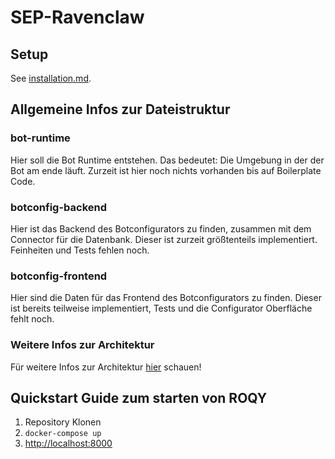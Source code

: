 # SEP-Ravenclaw

## Setup
See [installation.md](https://github.com/Lumean97/SEP-Ravenclaw/blob/master/installation.md).

## Allgemeine Infos zur Dateistruktur
### bot-runtime
Hier soll die Bot Runtime entstehen. Das bedeutet: Die Umgebung in der der Bot am ende läuft. Zurzeit ist hier noch nichts vorhanden bis auf Boilerplate Code.

### botconfig-backend
Hier ist das Backend des Botconfigurators zu finden, zusammen mit dem Connector für die Datenbank.
Dieser ist zurzeit größtenteils implementiert. Feinheiten und Tests fehlen noch.

### botconfig-frontend
Hier sind die Daten für das Frontend des Botconfigurators zu finden. Dieser ist bereits teilweise implementiert, Tests und die Configurator Oberfläche fehlt noch.

### Weitere Infos zur Architektur
Für weitere Infos zur Architektur [hier](https://wiki.sep-ravenclaw.de/) schauen!

## Quickstart Guide zum starten von ROQY
1. Repository Klonen
2. ```docker-compose up```
3. [http://localhost:8000](http://localhost:8000)
